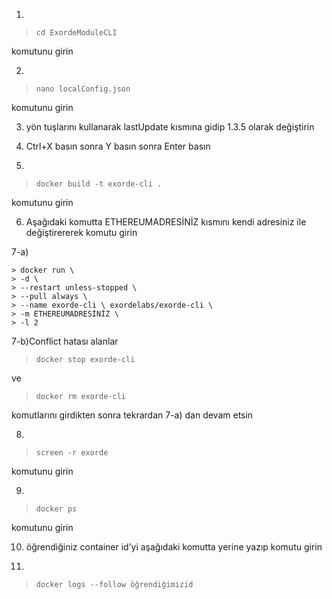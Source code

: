 1)  

> `cd ExordeModuleCLI`

 komutunu girin 

2)  

> `nano localConfig.json`

 komutunu girin

3)  yön tuşlarını kullanarak lastUpdate kısmına gidip 1.3.5 olarak değiştirin

4)  Ctrl+X basın sonra Y basın sonra Enter basın

5)  

> `docker build -t exorde-cli .`

 komutunu girin
 
6)  Aşağıdaki komutta ETHEREUMADRESİNİZ kısmını kendi adresiniz ile değiştirererek komutu girin 

7-a)  

    > docker run \
    > -d \
    > --restart unless-stopped \
    > --pull always \
    > --name exorde-cli \ exordelabs/exorde-cli \
    > -m ETHEREUMADRESİNİZ \
    > -l 2


7-b)Conflict hatası alanlar 

> `docker stop exorde-cli`

 ve 

> `docker rm exorde-cli`

 komutlarını girdikten sonra tekrardan 7-a) dan devam etsin

8)  

> `screen -r exorde`

 komutunu girin

9) 

> `docker ps`

 komutunu girin

10)  öğrendiğiniz container id’yi aşağıdaki komutta yerine yazıp komutu girin

11)  

> `docker logs --follow öğrendiğimizid`
